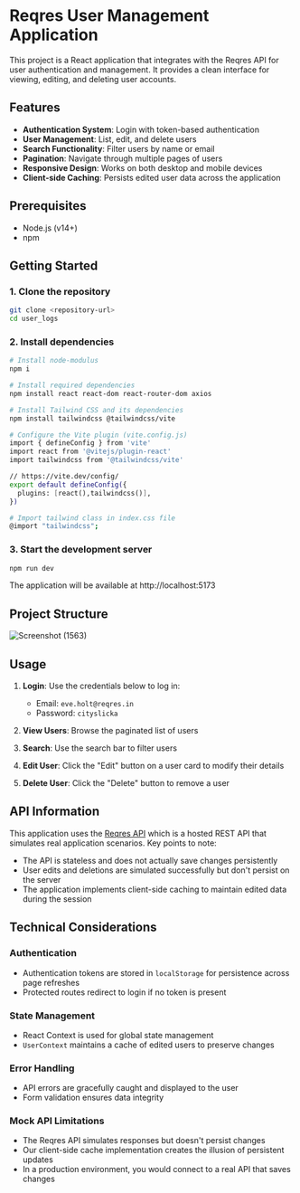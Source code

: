 # Reqres User Management Application

This project is a React application that integrates with the Reqres API for user authentication and management. It provides a clean interface for viewing, editing, and deleting user accounts.

## Features

- **Authentication System**: Login with token-based authentication  
- **User Management**: List, edit, and delete users  
- **Search Functionality**: Filter users by name or email  
- **Pagination**: Navigate through multiple pages of users  
- **Responsive Design**: Works on both desktop and mobile devices  
- **Client-side Caching**: Persists edited user data across the application  

## Prerequisites

- Node.js (v14+)
- npm

## Getting Started

### 1. Clone the repository

```bash
git clone <repository-url>
cd user_logs
```

### 2. Install dependencies
```bash
# Install node-modulus
npm i

# Install required dependencies
npm install react react-dom react-router-dom axios

# Install Tailwind CSS and its dependencies
npm install tailwindcss @tailwindcss/vite

# Configure the Vite plugin (vite.config.js)
import { defineConfig } from 'vite'
import react from '@vitejs/plugin-react'
import tailwindcss from '@tailwindcss/vite'

// https://vite.dev/config/
export default defineConfig({
  plugins: [react(),tailwindcss()],
})

# Import tailwind class in index.css file
@import "tailwindcss";
```

### 3. Start the development server
```bash
npm run dev
```
The application will be available at http://localhost:5173


## Project Structure
![Screenshot (1563)](https://github.com/user-attachments/assets/77443380-823c-45b2-821c-ae82a2689261)



## Usage

1. **Login**: Use the credentials below to log in:  
   - Email: `eve.holt@reqres.in`  
   - Password: `cityslicka`

2. **View Users**: Browse the paginated list of users

3. **Search**: Use the search bar to filter users

4. **Edit User**: Click the "Edit" button on a user card to modify their details

5. **Delete User**: Click the "Delete" button to remove a user

## API Information

This application uses the [Reqres API](https://reqres.in/) which is a hosted REST API that simulates real application scenarios. Key points to note:

- The API is stateless and does not actually save changes persistently  
- User edits and deletions are simulated successfully but don't persist on the server  
- The application implements client-side caching to maintain edited data during the session

## Technical Considerations

### Authentication

- Authentication tokens are stored in `localStorage` for persistence across page refreshes  
- Protected routes redirect to login if no token is present

### State Management

- React Context is used for global state management  
- `UserContext` maintains a cache of edited users to preserve changes

### Error Handling

- API errors are gracefully caught and displayed to the user  
- Form validation ensures data integrity

### Mock API Limitations

- The Reqres API simulates responses but doesn't persist changes  
- Our client-side cache implementation creates the illusion of persistent updates  
- In a production environment, you would connect to a real API that saves changes
